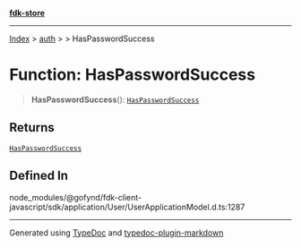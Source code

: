 [**fdk-store**](../../../README.md)
***

[Index](../../../API.md) > [auth](../../README.md) > [<internal>](../README.md) > HasPasswordSuccess

# Function: HasPasswordSuccess

> **HasPasswordSuccess**(): [`HasPasswordSuccess`](../type-aliases/type-alias.HasPasswordSuccess.md)

## Returns

[`HasPasswordSuccess`](../type-aliases/type-alias.HasPasswordSuccess.md)

## Defined In

node\_modules/@gofynd/fdk-client-javascript/sdk/application/User/UserApplicationModel.d.ts:1287

***
Generated using [TypeDoc](https://typedoc.org/) and [typedoc-plugin-markdown](https://www.npmjs.com/package/typedoc-plugin-markdown)
